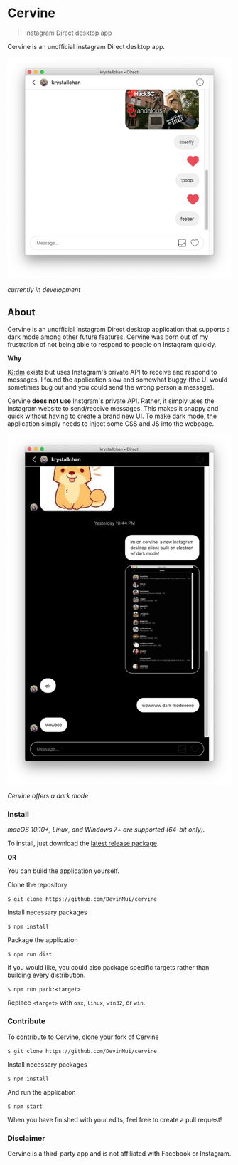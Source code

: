 # Cervine

> Instagram Direct desktop app

Cervine is an unofficial Instagram Direct desktop app.

![cervine screenshot](./media/screenshot.png)

_currently in development_

## About

Cervine is an unofficial Instagram Direct desktop application that supports a dark mode among other future features. Cervine was born out of my frustration of not being able to respond to people on Instagram quickly.

**Why**

[IG:dm](https://igdm.me/) exists but uses Instagram's private API to receive and respond to messages. I found the application slow and somewhat buggy (the UI would sometimes bug out and you could send the wrong person a message).

Cervine **does not use** Instgram's private API. Rather, it simply uses the Instagram website to send/receive messages. This makes it snappy and quick without having to create a brand new UI. To make dark mode, the application simply needs to inject some CSS and JS into the webpage.

![dark mode](./media/dark.png)

_Cervine offers a dark mode_

### Install

_macOS 10.10+, Linux, and Windows 7+ are supported (64-bit only)._

To install, just download the [latest release package](https://github.com/DevinMui/cervine/releases/tag/0.0.1).

**OR**

You can build the application yourself.

Clone the repository

`$ git clone https://github.com/DevinMui/cervine`

Install necessary packages

`$ npm install`

Package the application

`$ npm run dist`

If you would like, you could also package specific targets rather than building every distribution.

`$ npm run pack:<target>`

Replace `<target>` with `osx`, `linux`, `win32`, or `win`.

### Contribute

To contribute to Cervine, clone your fork of Cervine

`$ git clone https://github.com/DevinMui/cervine`

Install necessary packages

`$ npm install`

And run the application

`$ npm start`

When you have finished with your edits, feel free to create a pull request!

### Disclaimer

Cervine is a third-party app and is not affiliated with Facebook or Instagram.
